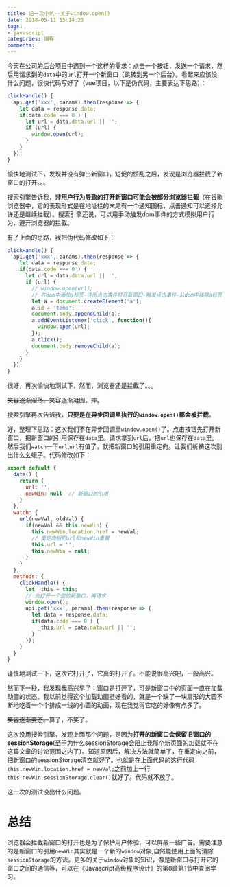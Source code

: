 ```yaml
---
title: 记一次小坑--关于window.open()
date: 2018-05-11 15:14:23
tags: 
- javascript
categories: 编程
comments:
---
```


今天在公司的后台项目中遇到一个这样的需求：点击一个按钮，发送一个请求，然后用请求到的`data`中的`url`打开一个新窗口（跳转到另一个后台）。看起来应该没什么问题，很快代码写好了（vue项目，以下是伪代码，主要表达下思路）：

<!-- more -->

```javascript
clickHandle() {
  api.get('xxx', params).then(response => {
    let data = response.data;
    if(data.code === 0 ) {
      let url = data.data.url || '';
      if (url) {
        window.open(url);
      }
    }
  });
}
```

愉快地测试下，发现并没有弹出新窗口，短促的慌乱之后，发现是浏览器拦截了新窗口的打开。。。

搜索引擎告诉我，**非用户行为导致的打开新窗口可能会被部分浏览器拦截**（在谷歌浏览器中，它的表现形式是在地址栏的末尾有一个通知图标，点击通知可以选择允许还是继续拦截）。搜索引擎还说，可以用手动触发dom事件的方式模拟用户行为，避开浏览器的拦截。

有了上面的思路，我把伪代码修改如下：

```javascript
clickHandle() {
  api.get('xxx', params).then(response => {
    let data = response.data;
    if(data.code === 0 ) {
      let url = data.data.url || '';
      if (url) {
        // window.open(url);
        // 在dom中添加a标签-注册点击事件打开新窗口-触发点击事件-从dom中移除a标签
        let a = document.createElement('a');
        a.id = 'temp';
        document.body.appendChild(a);
        a.addEventListener('click', function(){
          window.open(url);
        });
        a.click();
        document.body.removeChild(a);
      }
    }
  });
}
```

很好，再次愉快地测试下，然而，浏览器还是拦截了。。。

~~笑容逐渐淫荡。~~笑容逐渐凝固。摔。

搜索引擎再次告诉我，**只要是在异步回调里执行的`window.open()`都会被拦截**。

好，整理下思路：这次我们不在异步回调里`window.open()`了。点击按钮先打开新窗口，把新窗口的引用保存在`data`里。请求拿到`url`后，把`url`也保存在`data`里。然后我们`watch`一下`url`,`url`有值了，就把新窗口的引用重定向。让我们祈祷这次别出什么幺蛾子。代码修改如下：

```javascript
export default {
  data() {
    return {
      url: '',
      newWin: null  // 新窗口的引用
    }
  },
  watch: {
    url(newVal, oldVal) {
      if(newVal && this.newWin) {
        this.newWin.location.href = newVal;
        // 重定向后把url和newWin重置
        this.url = '';
        this.newWin = null;
      }
    }
  },
  methods: {
    clickHandle() {
      let _this = this;
      // 先打开一个空的新窗口，再请求
      window.open();
      api.get('xxx', params).then(response => {
        let data = response.data;
        if(data.code === 0 ) {
          _this.url = data.data.url || '';
        }
      });
    }
  }
}
```

谨慎地测试一下，这次它打开了，它真的打开了。不能说很高兴吧，一般高兴。

然而下一秒，我发现我高兴早了：窗口是打开了，可是新窗口中的页面一直在加载动画的状态。我以前觉得这个加载动画挺好看的，就是一个缺了一块扇形的大圆不断地吃着一个个排成一线的小圆的动画，现在我觉得它吃的好像有点多了。

~~笑容逐渐变态。~~算了，不笑了。

这次没用搜索引擎，发现上面那个问题，是因为**打开的新窗口会保留旧窗口的sessionStorage**(至于为什么sessionStorage会阻止我那个新页面的加载就不在这篇文章的讨论范围之内了）。知道原因后，解决方法就简单了，在重定向之前，把新窗口的sessionStorage清空就好了。也就是在上面代码的这行代码`this.newWin.location.href = newVal;`之前加上一行`this.newWin.sessionStorage.clear()`就好了。代码就不放了。

这一次的测试没出什么问题。

# 总结
浏览器会拦截新窗口的打开也是为了保护用户体验，可以屏蔽一些广告。需要注意的是新窗口的引用`newWin`其实就是一个新的`window`对象,自然能使用上面的清除`sessionStorage`的方法。更多的关于`window`对象的知识，像是新窗口与打开它的窗口之间的通信等，可以在《Javascript高级程序设计》的第8章第1节中查阅学习。

